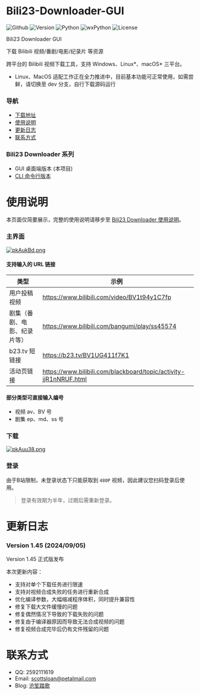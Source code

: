 # Bili23-Downloader-GUI
![Github](https://img.shields.io/badge/GitHub-black?logo=github&style=flat) ![Version](https://img.shields.io/github/v/release/ScottSloan/Bili23-Downloader?style=flat) ![Python](https://img.shields.io/badge/Python-3.11.9-green?style=flat) ![wxPython](https://img.shields.io/badge/wxPython-4.2.2-green?style=flat) ![License](https://img.shields.io/badge/license-MIT-orange?style=flat)

Bili23 Downloader GUI

下载 Bilibili 视频/番剧/电影/纪录片 等资源  

跨平台的 Bilibili 视频下载工具，支持 Windows、Linux*、macOS* 三平台。

* Linux、MacOS 适配工作正在全力推进中，目前基本功能可正常使用，如需尝鲜，请切换至 dev 分支，自行下载源码运行

### **导航**
+ [下载地址](https://github.com/ScottSloan/Bili23-Downloader/releases)
+ [使用说明](#使用说明)
+ [更新日志](#更新日志) 
+ [联系方式](#联系方式)

### **Bili23 Downloader 系列**
* GUI 桌面端版本 (本项目)
* [CLI 命令行版本](https://github.com/ScottSloan/Bili23-Downloader-CLI) 

# 使用说明
本页面仅简要展示，完整的使用说明请移步至 [Bili23 Downloader 使用说明](https://www.scott-sloan.cn/archives/12/)。

### **主界面**
[![pkAukBd.png](https://s21.ax1x.com/2024/05/04/pkAukBd.png)](https://imgse.com/i/pkAukBd)

#### **支持输入的 URL 链接**
| 类型 | 示例  |
| ---- | ---- |
| 用户投稿视频 | https://www.bilibili.com/video/BV1t94y1C7fp |
| 剧集（番剧、电影、纪录片等） | https://www.bilibili.com/bangumi/play/ss45574 |
| b23.tv 短链接 | https://b23.tv/BV1UG411f7K1 |
| 活动页链接 | https://www.bilibili.com/blackboard/topic/activity-jjR1nNRUF.html |

#### **部分类型可直接输入编号**
- 视频 av、BV 号
- 剧集 ep、md、ss 号

### **下载**
[![pkAuu38.png](https://s21.ax1x.com/2024/05/04/pkAuu38.png)](https://imgse.com/i/pkAuu38)

### **登录**
由于B站限制，未登录状态下只能获取到 `480P` 视频，因此建议您扫码登录后使用。

> 登录有效期为半年，过期后需重新登录。

# 更新日志
### **Version 1.45 (2024/09/05)**
Version 1.45 正式版发布

本次更新内容：
* 支持对单个下载任务进行限速
* 支持对视频合成失败的任务进行重新合成
* 优化编译参数，大幅缩减程序体积，同时提升兼容性
* 修复下载大文件缓慢的问题
* 修复偶然情况下导致的下载失败的问题
* 修复由于编译器原因而导致无法合成视频的问题
* 修复视频合成完毕后仍有文件残留的问题

# 联系方式
- QQ: 2592111619
- Email: scottsloan@petalmail.com
- Blog: [沧笙踏歌](https://www.scott-sloan.cn)
